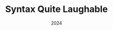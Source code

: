 ---
title: "Syntax Quite Laughable"
date: 2024
authors: ["Lenny-Kim"]
description: |
    Fais attention, ça ne sera pas toujours aussi simple :)

layout: multiple_sections
tags:
    - web
hidden: true
---